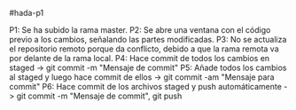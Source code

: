 #hada-p1

P1: Se ha subido la rama master.
P2: Se abre una ventana con el código previo a los cambios, señalando las partes modificadas.
P3: No se actualiza el repositorio remoto porque da conflicto, debido a que la rama remota va por delante de la rama local.
P4: Hace commit de todos los cambios en staged -> git commit -m "Mensaje de commit"
P5: Añade todos los cambios al staged y luego hace commit de ellos -> git commit -am "Mensaje para commit"
P6: Hace commit de los archivos staged y push automáticamente -> git commit -m "Mensaje de commit", git push
